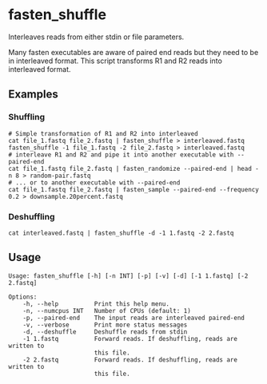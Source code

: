 # fasten_shuffle

Interleaves reads from either stdin or file parameters.

Many fasten executables are aware of paired end reads
but they need to be in interleaved format.
This script transforms R1 and R2 reads into interleaved format.

## Examples

### Shuffling

```
# Simple transformation of R1 and R2 into interleaved
cat file_1.fastq file_2.fastq | fasten_shuffle > interleaved.fastq
fasten_shuffle -1 file_1.fastq -2 file_2.fastq > interleaved.fastq
# interleave R1 and R2 and pipe it into another executable with --paired-end
cat file_1.fastq file_2.fastq | fasten_randomize --paired-end | head -n 8 > random-pair.fastq
# ... or to another executable with --paired-end
cat file_1.fastq file_2.fastq | fasten_sample --paired-end --frequency 0.2 > downsample.20percent.fastq
```

### Deshuffling

```
cat interleaved.fastq | fasten_shuffle -d -1 1.fastq -2 2.fastq
```

## Usage

    Usage: fasten_shuffle [-h] [-n INT] [-p] [-v] [-d] [-1 1.fastq] [-2 2.fastq]
    
    Options:
        -h, --help          Print this help menu.
        -n, --numcpus INT   Number of CPUs (default: 1)
        -p, --paired-end    The input reads are interleaved paired-end
        -v, --verbose       Print more status messages
        -d, --deshuffle     Deshuffle reads from stdin
        -1 1.fastq          Forward reads. If deshuffling, reads are written to
                            this file.
        -2 2.fastq          Forward reads. If deshuffling, reads are written to
                            this file.
    
